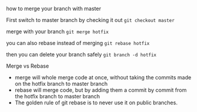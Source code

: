 how to merge your branch with master

First switch to master branch by checking it out
`git checkout master`

merge with your branch 
`git merge hotfix`

you can also rebase instead of merging
`git rebase hotfix`

then you can delete your branch safely
`git branch -d hotfix`


Merge vs Rebase
 - merge will whole merge code at once, without taking the commits made on the hotfix branch to master branch
 - rebase will merge code, but by adding them a commit by commit from the hotfix branch to master branch
 - The golden rule of git rebase is to never use it on public branches.
